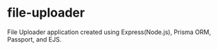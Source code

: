 # file-uploader

File Uploader application created using Express(Node.js), Prisma ORM, Passport, and EJS.